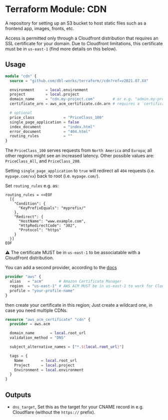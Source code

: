 # Terraform Module: CDN

A repository for setting up an S3 bucket to host static files such as a frontend app, images, fronts, etc.

Access is permitted only through a Cloudfront distribution that requires an SSL certificate for your domain. Due to Cloudfront limitations, this certificate must be in `us-east-1` (find more details on this below).


## Usage

```terraform
module "cdn" {
  source = "github.com/dbl-works/terraform//cdn?ref=v2021.07.XX"

  environment     = local.environment
  project         = local.project
  domain_name     = "cdn.my-project.com"        # or e.g. "admin.my-project.com"
  certificate_arn = aws_acm_certificate.cdn.arn # requires a `certificate` module to be created separately

  # optional
  price_class             = "PriceClass_100"
  single_page_application = false
  index_document          = "index.html"
  error_document          = "404.html"
  routing_rules           = ""
}
```

The `PriceClass_100` serves requests from `North America` and `Europa`; all other regions might see an increased latency. Other possible values are: `PriceClass_All`, and `PriceClass_200`.

Setting `single_page_application` to `true` will redirect all `404` requests (i.e. `mypage.com/xx`) back to root (i.e. `mypage.com/`).

Set `routing_rules` e.g. as:

```
routing_rules = <<EOF
  [{
    "Condition": {
      "KeyPrefixEquals": "myprefix/"
    },
    "Redirect": {
      "HostName": "www.example.com",
      "HttpRedirectCode": "302",
      "Protocol": "https"
    }
  }]
EOF
```

:warning: The certificate MUST be in `us-east-1` to be associatable with a CloudFront distribution.

You can add a second provider, according to the [docs](https://www.terraform.io/docs/configuration-0-11/providers.html#multiple-provider-instances)

```terraform
provider "aws" {
  alias   = "acm"       # Amazon Certificate Manager
  region  = "us-east-1" # AWS ACM MUST be in us-east-1 to work for Cloudfront
  profile = "your-profile-name"
}
```

then create your certificate in this region; Just create a wildcard one, in case you need multiple CDNs.

```terraform
resource "aws_acm_certificate" "cdn" {
  provider = aws.acm

  domain_name       = local.root_url
  validation_method = "DNS"

  subject_alternative_names = ["*.${local.root_url}"]

  tags = {
    Name        = local.root_url
    Project     = local.project
    Environment = local.environment
  }
}
```

## Outputs
- `dns_target`, Set this as the target for your CNAME record in e.g. Cloudflare (without the `https://` prefix).
